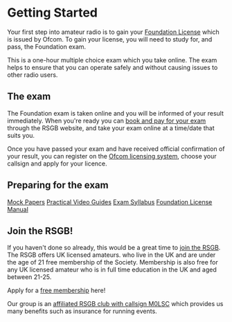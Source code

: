 # Getting Started

Your first step into amateur radio is to gain your [Foundation License](https://rsgb.org/main/clubs-training/for-students/foundation/)
which is issued by Ofcom. To gain your license, you will need to study for, and pass, the Foundation exam.

This is a one-hour multiple choice exam which you take online. The exam helps to ensure that you can operate safely and without
causing issues to other radio users.

## The exam

The Foundation exam is taken online and you will be informed of your result immediately. When you're ready you can  [book and pay for your exam](https://rsgb.org/main/clubs-training/for-students/paying-for-your-exam/) through the RSGB website, and take
your exam online at a time/date that suits you.

Once you have passed your exam and have received official confirmation of your result, you can register on the [Ofcom licensing system](https://www.ofcom.org.uk/spectrum/radio-equipment/licensing-portals), choose your callsign and apply for your licence.

## Preparing for the exam

[Mock Papers](https://rsgb.org/main/clubs-training/training-resources/mock-exams/)
[Practical Video Guides](https://rsgb.org/main/clubs-training/for-students/foundation/foundation-practicals-video-guides/)
[Exam Syllabus](https://rsgb.services//public/exams/specifications/syllabus_2024_v1.6.pdf)
[Foundation License Manual](https://www.rsgbshop.org/acatalog/The-Foundation-Licence-Manual-for-Radio-Amateurs-2322.html#SID=19)

## Join the RSGB!

If you haven't done so already, this would be a great time to [join the RSGB](https://rsgb.org/main/join-us/join-the-rsgb/). 
The RSGB offers UK licensed amateurs. who live in the UK and are under the age of 21 free membership of the Society. 
Membership is also free for any UK licensed amateur who is in full time education in the UK and aged between 21-25. 

Apply for a [free membership](https://www.rsgbshop.org/acatalog/RSGB-Under-21-Membership-488.html#SID=119) here!

Our group is an [affiliated RSGB club with callsign M0LSC](https://thersgb.org/services/clubfinder/clubinfo/?callsign=M0LSC) which provides us many benefits such as insurance for running events.
